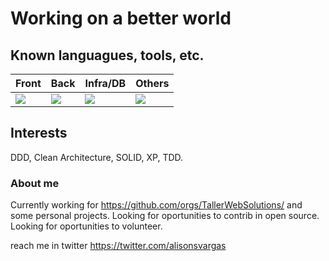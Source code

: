 # Working on a better world

## Known languagues, tools, etc.
| Front |  Back  | Infra/DB | Others |
| ------------------- | ------------------- | ------------------- | ------------------- |
|  <img src="https://skillicons.dev/icons?i=angular,react,ts,apollo,styledcomponents,js,html,css,vue,jquery,sass,tailwind&perline=4" /> |  <img src="https://skillicons.dev/icons?i=go,nodejs,ts,nextjs,graphql,prisma,php,py,md,java,spring,wordpress&perline=4" /> | <img src="https://skillicons.dev/icons?i=aws,gcp,kubernetes,bash,nginx,docker,linux,mongodb,postgres,mysql,redis,firebase&perline=4" /> | <img src="https://skillicons.dev/icons?i=ps,figma,ai,wordpress,unity,git,discord,vscode&perline=4" />


## Interests
DDD, Clean Architecture, SOLID, XP, TDD.

### About me
Currently working for https://github.com/orgs/TallerWebSolutions/ and some personal projects. 
Looking for oportunities to contrib in open source.
Looking for oportunities to volunteer.

reach me in twitter https://twitter.com/alisonsvargas
